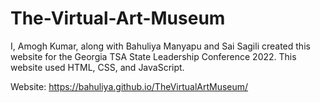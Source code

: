 # The-Virtual-Art-Museum
I, Amogh Kumar, along with Bahuliya Manyapu and Sai Sagili created this website for the Georgia TSA State Leadership Conference 2022.
This website used HTML, CSS, and JavaScript.

Website: https://bahuliya.github.io/TheVirtualArtMuseum/
